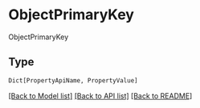 # ObjectPrimaryKey

ObjectPrimaryKey

## Type
```python
Dict[PropertyApiName, PropertyValue]
```


[[Back to Model list]](../../README.md#models-v1-link) [[Back to API list]](../../README.md#documentation-for-api-endpoints) [[Back to README]](../../README.md)
